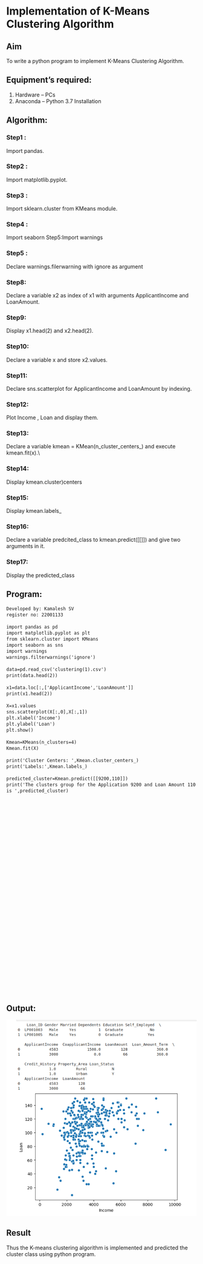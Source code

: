 # Implementation of K-Means Clustering Algorithm
## Aim
To write a python program to implement K-Means Clustering Algorithm.
## Equipment’s required:
1.	Hardware – PCs
2.	Anaconda – Python 3.7 Installation

## Algorithm:

### Step1 : 
Import pandas.
### Step2 : 
Import matplotlib.pyplot.
### Step3 : 
Import sklearn.cluster from KMeans module.
### Step4 : 
Import seaborn Step5:Import warnings
### Step5 : 
Declare warnings.filerwarning with ignore as argument
### Step8:
Declare a variable x2 as index of x1 with arguments ApplicantIncome and LoanAmount.
### Step9:
Display x1.head(2) and x2.head(2).
### Step10:
Declare a variable x and store x2.values.
### Step11:
Declare sns.scatterplot for ApplicantIncome and LoanAmount by indexing.
### Step12:
Plot Income , Loan and display them.
### Step13:
Declare a variable kmean = KMean(n_cluster_centers_) and execute kmean.fit(x).\
### Step14:
Display kmean.cluster)centers
### Step15:
Display kmean.labels_ 
### Step16:
Declare a variable predcited_class to kmean.predict([[]]) and give two arguments in it.
### Step17:
Display the predicted_class
## Program:
```
Developed by: Kamalesh SV
register no: 22001133

import pandas as pd
import matplotlib.pyplot as plt
from sklearn.cluster import KMeans
import seaborn as sns
import warnings
warnings.filterwarnings('ignore')

data=pd.read_csv('clustering(1).csv')
print(data.head(2))

x1=data.loc[:,['ApplicantIncome','LoanAmount']]
print(x1.head(2))

X=x1.values
sns.scatterplot(X[:,0],X[:,1])
plt.xlabel('Income')
plt.ylabel('Loan')
plt.show()

Kmean=KMeans(n_clusters=4)
Kmean.fit(X)

print('Cluster Centers: ',Kmean.cluster_centers_)
print('Labels:',Kmean.labels_)

predicted_cluster=Kmean.predict([[9200,110]])
print('The clusters group for the Application 9200 and Loan Amount 110  is ',predicted_cluster)
```

<br>
<br>
<br>
<br>
<br>
<br>
<br>
<br>
<br>
<br>
<br>
<br>
<br>
<br>
<br>
<br>
<br>
<br>
<br>
<br>
<br>
<br>
<br>
<br>
<br>
<br>
<br>
<br>
<br>
<br>


## Output:

![OUTPUT](./output.png)


## Result
Thus the K-means clustering algorithm is implemented and predicted the cluster class using python program.
